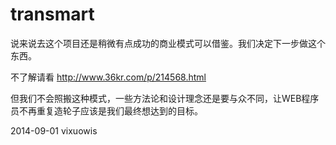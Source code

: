 transmart
=========

说来说去这个项目还是稍微有点成功的商业模式可以借鉴。我们决定下一步做这个东西。

不了解请看 http://www.36kr.com/p/214568.html

但我们不会照搬这种模式，一些方法论和设计理念还是要与众不同，让WEB程序员不再重复造轮子应该是我们最终想达到的目标。

2014-09-01 vixuowis
